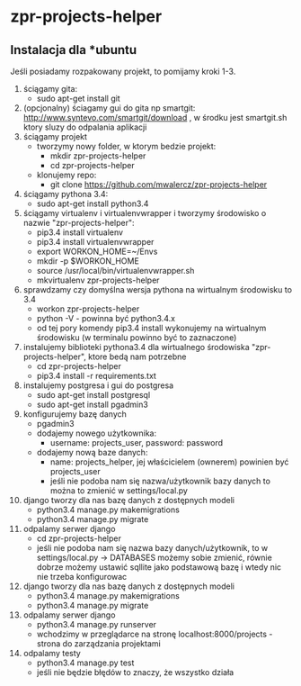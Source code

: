# zpr-projects-helper

Instalacja dla *ubuntu
----------------------
Jeśli posiadamy rozpakowany projekt, to pomijamy kroki 1-3.

1. ściągamy gita: 
    * sudo apt-get install git
2. (opcjonalny) ściagamy gui do gita np smartgit: http://www.syntevo.com/smartgit/download , w środku jest smartgit.sh ktory sluzy do odpalania aplikacji
3. ściągamy projekt
    * tworzymy nowy folder, w ktorym bedzie projekt:
        * mkdir zpr-projects-helper
        * cd zpr-projects-helper
    * klonujemy repo:
        * git clone https://github.com/mwalercz/zpr-projects-helper
4. ściągamy pythona 3.4: 
    * sudo apt-get install python3.4
5. ściągamy virtualenv i virtualenvwrapper i tworzymy środowisko o nazwie "zpr-projects-helper":
    * pip3.4 install virtualenv
    * pip3.4 install virtualenvwrapper
    * export WORKON_HOME=~/Envs
    * mkdir -p $WORKON_HOME
    * source /usr/local/bin/virtualenvwrapper.sh
    * mkvirtualenv zpr-projects-helper
6. sprawdzamy czy domyślna wersja pythona na wirtualnym środowisku to 3.4
    * workon zpr-projects-helper
    * python -V    - powinna być python3.4.x
    * od tej pory komendy pip3.4 install wykonujemy na wirtualnym środowisku (w terminalu powinno być to zaznaczone)   
7. instalujemy biblioteki pythona3.4 dla wirtualnego środowiska "zpr-projects-helper", ktore bedą nam potrzebne
    * cd zpr-projects-helper
    * pip3.4 install -r requirements.txt    
8. instalujemy postgresa i gui do postgresa 
    * sudo apt-get install postgresql
    * sudo apt-get install pgadmin3   
9. konfigurujemy bazę danych
    * pgadmin3
    * dodajemy nowego użytkownika: 
        * username: projects_user, password: password
    * dodajemy nową baze danych: 
        * name: projects_helper, jej właścicielem (ownerem) powinien być projects_user
        * jeśli nie podoba nam się nazwa/użytkownik bazy danych to można to zmienić w settings/local.py
10. django tworzy dla nas bazę danych z dostępnych modeli
    * python3.4 manage.py makemigrations
    * python3.4 manage.py migrate  
11. odpalamy serwer django
    * cd zpr-projects-helper
    * jeśli nie podoba nam się nazwa bazy danych/użytkownik, to w settings/local.py -> DATABASES możemy sobie zmienić, równie dobrze możemy ustawić sqllite jako podstawową bazę i wtedy nic nie trzeba konfigurowac
8. django tworzy dla nas bazę danych z dostępnych modeli
    * python3.4 manage.py makemigrations
    * python3.4 manage.py migrate
9. odpalamy serwer django
    * python3.4 manage.py runserver
    * wchodzimy w przeglądarce na stronę localhost:8000/projects - strona do zarządzania projektami   
12. odpalamy testy
    * python3.4 manage.py test
    * jeśli nie będzie błędów to znaczy, że wszystko działa

